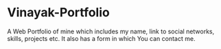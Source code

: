 # Vinayak-Portfolio
A Web Portfolio of mine which includes my name, link to social networks, skills, projects etc.
It also has a form in which You can contact me.
